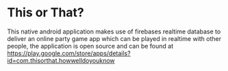 # This or That?

This native android application makes use of firebases realtime database to deliver an online party game app which can be played in realtime with other people, the application is open source and can be found at https://play.google.com/store/apps/details?id=com.thisorthat.howwelldoyouknow

